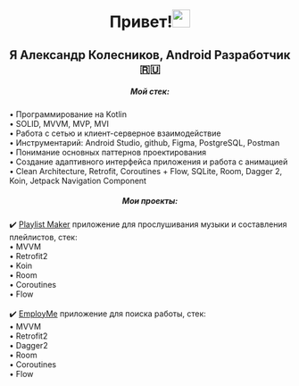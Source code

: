 <h1 align="center">Привет!<img src="https://github.com/blackcater/blackcater/raw/main/images/Hi.gif" height="32"/></h1>
<h2 align="center">Я Александр Колесников, Android Разработчик 🇷🇺</h2>
<h5 align="center">Мой стек:</h5>
• Программирование на Kotlin<br>
• SOLID, MVVM, MVP, MVI<br>
• Работа с сетью и клиент-серверное взаимодействие<br>
• Инструментарий: Android Studio, github, Figma, PostgreSQL, Postman<br>
• Понимание основных паттернов проектирования<br>
• Создание адаптивного интерфейса приложения и работа с анимацией<br>
• Clean Architecture, Retrofit, Coroutines + Flow, SQLite, Room, Dagger 2, Koin, Jetpack Navigation Component<br>
<h5 align="center">Мои проекты:</h5>
✔️ <a href="https://github.com/Kotzimaru/PlaylistMaker-1" target="_blank">Playlist Maker</a> приложение для прослушивания музыки и составления плейлистов,
стек:<br>
• MVVM<br>
• Retrofit2<br>
• Koin<br>
• Room<br>
• Coroutines<br>
• Flow<br>
<br>
✔️ <a href="https://github.com/Kotzimaru/EmployMe" target="_blank">EmployMe</a> приложение для поиска работы,
стек:<br>
• MVVM<br>
• Retrofit2<br>
• Dagger2<br>
• Room<br>
• Coroutines<br>
• Flow
<br></br>
